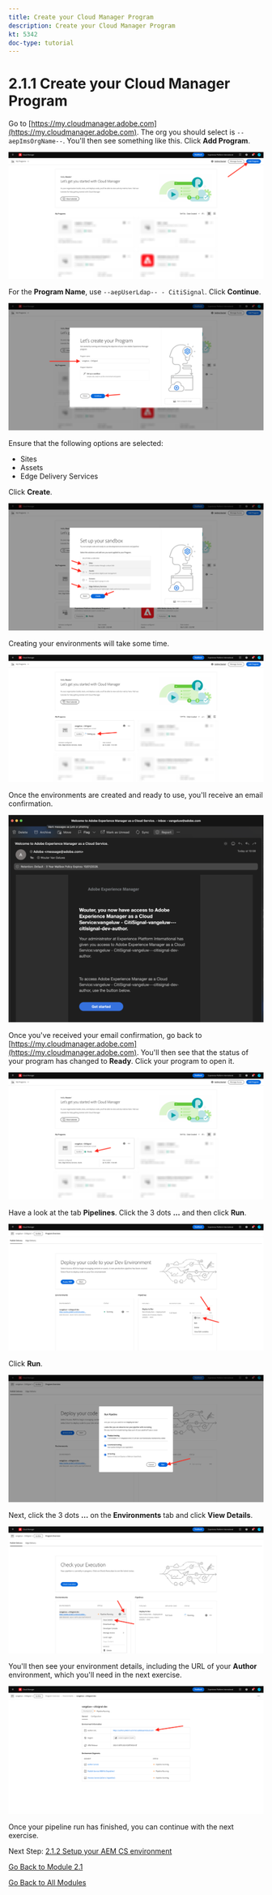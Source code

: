 ```yaml
---
title: Create your Cloud Manager Program
description: Create your Cloud Manager Program
kt: 5342
doc-type: tutorial
---
```

# 2.1.1 Create your Cloud Manager Program

Go to [https://my.cloudmanager.adobe.com](https://my.cloudmanager.adobe.com). The org you should select is `--aepImsOrgName--`. You'll then see something like this. Click **Add Program**.

![AEMCS](./images/aemcs1.png)

For the **Program Name**, use `--aepUserLdap-- - CitiSignal`. Click **Continue**.

![AEMCS](./images/aemcs2.png)

Ensure that the following options are selected:

- Sites
- Assets
- Edge Delivery Services

Click **Create**.

![AEMCS](./images/aemcs3.png)

Creating your environments will take some time.

![AEMCS](./images/aemcs4.png)

Once the environments are created and ready to use, you'll receive an email confirmation.

![AEMCS](./images/aemcs5.png)

Once you've received your email confirmation, go back to [https://my.cloudmanager.adobe.com](https://my.cloudmanager.adobe.com). You'll then see that the status of your program has changed to **Ready**. Click your program to open it.

![AEMCS](./images/aemcs6.png)

Have a look at the tab **Pipelines**. Click the 3 dots **...** and then click **Run**. 

![AEMCS](./images/aemcs7.png)

Click **Run**.

![AEMCS](./images/aemcs8.png)

Next, click the 3 dots **...** on the **Environments** tab and click **View Details**.

![AEMCS](./images/aemcs9.png)

You'll then see your environment details, including the URL of your **Author** environment, which you'll need in the next exercise.

![AEMCS](./images/aemcs10.png)

Once your pipeline run has finished, you can continue with the next exercise.

Next Step: [2.1.2 Setup your AEM CS environment](./ex2.md)

[Go Back to Module 2.1](./aemcs.md)

[Go Back to All Modules](./../../../overview.md)
